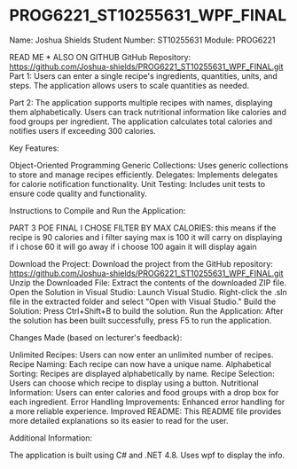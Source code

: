 # PROG6221_ST10255631_WPF_FINAL
Name: Joshua Shields
Student Number: ST10255631
Module: PROG6221

READ ME * ALSO ON GITHUB GitHub Repository: https://github.com/Joshua-shields/PROG6221_ST10255631_WPF_FINAL.git
Part 1: Users can enter a single recipe's ingredients, quantities, units, and steps. The application allows users to scale quantities as needed.

Part 2: The application supports multiple recipes with names, displaying them alphabetically. Users can track nutritional information like calories and food groups per ingredient. The application calculates total calories and notifies users if exceeding 300 calories.

Key Features:

Object-Oriented Programming
Generic Collections: Uses generic collections to store and manage recipes efficiently.
Delegates: Implements delegates for calorie notification functionality.
Unit Testing: Includes unit tests to ensure code quality and functionality.

Instructions to Compile and Run the Application:

PART 3 POE FINAL
I CHOSE FILTER BY MAX CALORIES: this means if the recipe is 90 calories and i filter saying max is 100 it will carry on displaying if i chose 60 it will go away if i choose 100 again it will display again 


Download the Project:
Download the project from the GitHub repository: https://github.com/Joshua-shields/PROG6221_ST10255631_WPF_FINAL.git
Unzip the Downloaded File:
Extract the contents of the downloaded ZIP file.
Open the Solution in Visual Studio:
Launch Visual Studio.
Right-click the .sln file in the extracted folder and select "Open with Visual Studio."
Build the Solution:
Press Ctrl+Shift+B to build the solution.
Run the Application:
After the solution has been built successfully, press F5 to run the application.

Changes Made (based on lecturer's feedback):

Unlimited Recipes: Users can now enter an unlimited number of recipes.
Recipe Naming: Each recipe can now have a unique name.
Alphabetical Sorting: Recipes are displayed alphabetically by name.
Recipe Selection: Users can choose which recipe to display using a button.
Nutritional Information: Users can enter calories and food groups with a drop box for each ingredient.
Error Handling Improvements: Enhanced error handling for a more reliable experience.
Improved README: This README file provides more detailed explanations so its easier to read for the user.

Additional Information:

The application is built using C# and .NET 4.8. Uses wpf to display the info.

